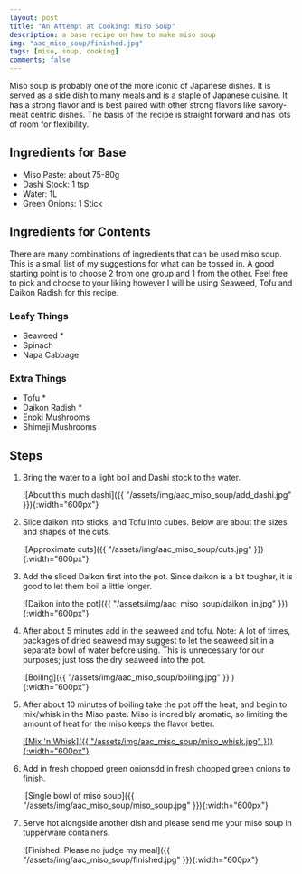 ```yaml
---
layout: post
title: "An Attempt at Cooking: Miso Soup"
description: a base recipe on how to make miso soup
img: "aac_miso_soup/finished.jpg"
tags: [miso, soup, cooking]
comments: false
---
```

Miso soup is probably one of the more iconic of Japanese dishes. It is served as a side dish to many meals and is a staple of Japanese cuisine. It has a strong flavor and is best paired with other strong flavors like savory-meat centric dishes. The basis of the recipe is straight forward and has lots of room for flexibility.

## Ingredients for Base
- Miso Paste: about 75-80g
- Dashi Stock: 1 tsp
- Water: 1L
- Green Onions: 1 Stick

## Ingredients for Contents
There are many combinations of ingredients that can be used miso soup. This is a small list of my suggestions for what can be tossed in. A good starting point is to choose 2 from one group and 1 from the other. Feel free to pick and choose to your liking however I will be using Seaweed, Tofu and Daikon Radish for this recipe.

### Leafy Things
- Seaweed *
- Spinach
- Napa Cabbage

### Extra Things
- Tofu *
- Daikon Radish *
- Enoki Mushrooms
- Shimeji Mushrooms

## Steps
1. Bring the water to a light boil and Dashi stock to the water.

    ![About this much dashi]({{ "/assets/img/aac_miso_soup/add_dashi.jpg" }}){:width="600px"}

2. Slice daikon into sticks, and Tofu into cubes. Below are about the sizes and shapes of the cuts.

    ![Approximate cuts]({{ "/assets/img/aac_miso_soup/cuts.jpg" }}){:width="600px"}


3. Add the sliced Daikon first into the pot. Since daikon is a bit tougher, it is good to let them boil a little longer.

    ![Daikon into the pot]({{ "/assets/img/aac_miso_soup/daikon_in.jpg" }}){:width="600px"}

4. After about 5 minutes add in the seaweed and tofu. Note: A lot of times, packages of dried seaweed may suggest to let the seaweed sit in a separate bowl of water before using. This is unnecessary for our purposes; just toss the dry seaweed into the pot.

    ![Boiling]({{ "/assets/img/aac_miso_soup/boiling.jpg" }} ){:width="600px"}

5. After about 10 minutes of boiling take the pot off the heat, and begin to mix/whisk in the Miso paste. Miso is incredibly aromatic, so limiting the amount of heat for the miso keeps the flavor better.

    [![Mix 'n Whisk]({{ "/assets/img/aac_miso_soup/miso_whisk.jpg" }}){:width="600px"}](/assets/img/aac_miso_soup/miso_whisk.webm)

6. Add in fresh chopped green onionsdd in fresh chopped green onions to finish.

    ![Single bowl of miso soup]({{ "/assets/img/aac_miso_soup/miso_soup.jpg" }}){:width="600px"}

7. Serve hot alongside another dish and please send me your miso soup in tupperware containers.

    ![Finished. Please no judge my meal]({{ "/assets/img/aac_miso_soup/finished.jpg" }}){:width="600px"}
